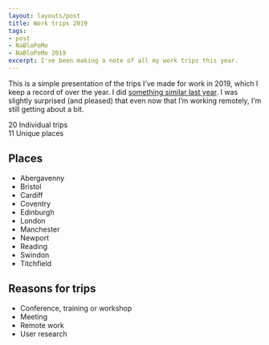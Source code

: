 ```yaml
---
layout: layouts/post
title: Work trips 2019
tags:
- post
- NaBloPoMo
- NaBloPoMo 2019
excerpt: I've been making a note of all my work trips this year.
---
```


<p>This is a simple presentation of the trips I’ve made for work in 2019, which I keep a record of over the year. I did <a href="https://www.benjystanton.co.uk/blog/work-trips-2018/">something similar last year</a>. I was slightly surprised (and pleased) that even now that I’m working remotely, I’m still getting about a bit.</p>

<div>
  <div>
    <span>
20
</span>
<span> Individual trips</span>

  </div>
  <div>
    <span>
11
</span>
<span> Unique places</span>

  </div>
</div>

<h2>Places</h2>

<ul>
  
  <li>Abergavenny</li>
  
  <li>Bristol</li>
  
  <li>Cardiff</li>
  
  <li>Coventry</li>
  
  <li>Edinburgh</li>
  
  <li>London</li>
  
  <li>Manchester</li>
  
  <li>Newport</li>
  
  <li>Reading</li>
  
  <li>Swindon</li>
  
  <li>Titchfield</li>
  
</ul>

<h2 id="reasons-for-trips">Reasons for trips</h2>

<ul>
  
  <li>Conference, training or workshop</li>
  
  <li>Meeting</li>
  
  <li>Remote work</li>
  
  <li>User research</li>
  
</ul>
